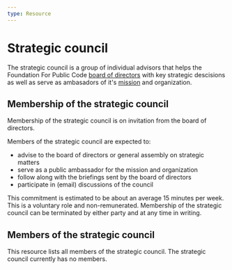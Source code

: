 ```yaml
---
type: Resource
---
```


# Strategic council

The strategic council is a group of individual advisors that helps the Foundation For Public Code [board of directors](../organization/governance-model.md#board-of-directors) with key strategic descisions as well as serve as ambasadors of it's [mission](mission.md) and organization.

## Membership of the strategic council

Membership of the strategic council is on invitation from the board of directors.

Members of the strategic council are expected to:

* advise to the board of directors or general assembly on strategic matters
* serve as a public ambassador for the mission and organization
* follow along with the briefings sent by the board of directors
* participate in (email) discussions of the council

This commitment is estimated to be about an average 15 minutes per week.
This is a voluntary role and non-remunerated.
Membership of the strategic council can be terminated by either party and at any time in writing.

## Members of the strategic council

This resource lists all members of the strategic council.
The strategic council currently has no members.

